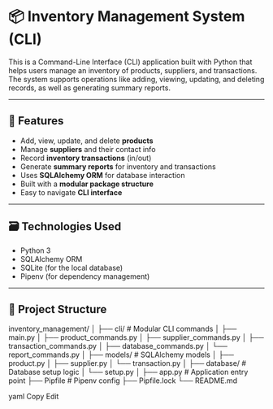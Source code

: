 # 📦 Inventory Management System (CLI)

This is a Command-Line Interface (CLI) application built with Python that helps users manage an inventory of products, suppliers, and transactions. The system supports operations like adding, viewing, updating, and deleting records, as well as generating summary reports.

---

## 🔧 Features

- Add, view, update, and delete **products**
- Manage **suppliers** and their contact info
- Record **inventory transactions** (in/out)
- Generate **summary reports** for inventory and transactions
- Uses **SQLAlchemy ORM** for database interaction
- Built with a **modular package structure**
- Easy to navigate **CLI interface**

---

## 🗃️ Technologies Used

- Python 3
- SQLAlchemy ORM
- SQLite (for the local database)
- Pipenv (for dependency management)

---

## 📁 Project Structure

inventory_management/
│
├── cli/ # Modular CLI commands
│ ├── main.py
│ ├── product_commands.py
│ ├── supplier_commands.py
│ ├── transaction_commands.py
│ ├── database_commands.py
│ └── report_commands.py
│
├── models/ # SQLAlchemy models
│ ├── product.py
│ ├── supplier.py
│ └── transaction.py
│
├── database/ # Database setup logic
│ └── setup.py
│
├── app.py # Application entry point
├── Pipfile # Pipenv config
├── Pipfile.lock
└── README.md

yaml
Copy
Edit
